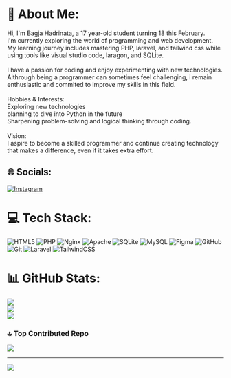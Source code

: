 # 💫 About Me:
Hi, I'm Bagja Hadrinata, a 17 year-old student turning 18 this February.<br>I'm currently exploring the world of programming and web development.<br>My learning journey includes mastering PHP, laravel, and tailwind css while using tools like visual studio code, laragon, and SQLite.<br><br>I have a passion for coding and enjoy experimenting with new technologies.<br>Althrough being a programmer can sometimes feel challenging, i remain enthusiastic and commited to improve my skills in this field.<br><br>Hobbies & Interests:<br>Exploring new technologies <br>planning to dive into Python in the future<br>Sharpening problem-solving and logical thinking through coding.<br><br>Vision:<br>I aspire to become a skilled programmer and continue creating technology that makes a difference, even if it takes extra effort.


## 🌐 Socials:
[![Instagram](https://img.shields.io/badge/Instagram-%23E4405F.svg?logo=Instagram&logoColor=white)](https://instagram.com/Bagja_Hadrinata) 

# 💻 Tech Stack:
![HTML5](https://img.shields.io/badge/html5-%23E34F26.svg?style=for-the-badge&logo=html5&logoColor=white) ![PHP](https://img.shields.io/badge/php-%23777BB4.svg?style=for-the-badge&logo=php&logoColor=white) ![Nginx](https://img.shields.io/badge/nginx-%23009639.svg?style=for-the-badge&logo=nginx&logoColor=white) ![Apache](https://img.shields.io/badge/apache-%23D42029.svg?style=for-the-badge&logo=apache&logoColor=white) ![SQLite](https://img.shields.io/badge/sqlite-%2307405e.svg?style=for-the-badge&logo=sqlite&logoColor=white) ![MySQL](https://img.shields.io/badge/mysql-4479A1.svg?style=for-the-badge&logo=mysql&logoColor=white) ![Figma](https://img.shields.io/badge/figma-%23F24E1E.svg?style=for-the-badge&logo=figma&logoColor=white) ![GitHub](https://img.shields.io/badge/github-%23121011.svg?style=for-the-badge&logo=github&logoColor=white) ![Git](https://img.shields.io/badge/git-%23F05033.svg?style=for-the-badge&logo=git&logoColor=white) ![Laravel](https://img.shields.io/badge/laravel-%23FF2D20.svg?style=for-the-badge&logo=laravel&logoColor=white) ![TailwindCSS](https://img.shields.io/badge/tailwindcss-%2338B2AC.svg?style=for-the-badge&logo=tailwind-css&logoColor=white)
# 📊 GitHub Stats:
![](https://github-readme-stats.vercel.app/api?username=JaaInHere&theme=dark&hide_border=false&include_all_commits=false&count_private=false)<br/>
![](https://github-readme-streak-stats.herokuapp.com/?user=JaaInHere&theme=dark&hide_border=false)<br/>
![](https://github-readme-stats.vercel.app/api/top-langs/?username=JaaInHere&theme=dark&hide_border=false&include_all_commits=false&count_private=false&layout=compact)

### 🔝 Top Contributed Repo
![](https://github-contributor-stats.vercel.app/api?username=JaaInHere&limit=5&theme=dark&combine_all_yearly_contributions=true)

---
[![](https://visitcount.itsvg.in/api?id=JaaInHere&icon=0&color=0)](https://visitcount.itsvg.in)

<!-- Proudly created with GPRM ( https://gprm.itsvg.in ) -->
